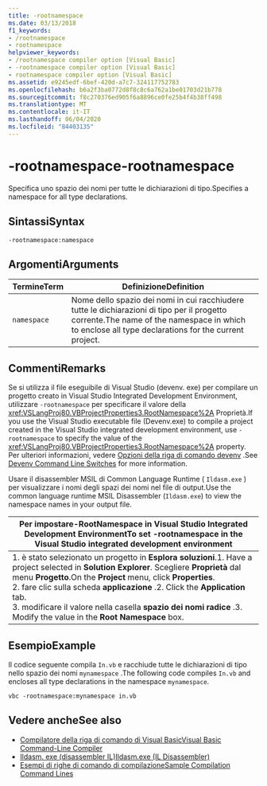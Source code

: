 ```yaml
---
title: -rootnamespace
ms.date: 03/13/2018
f1_keywords:
- /rootnamespace
- rootnamespace
helpviewer_keywords:
- /rootnamespace compiler option [Visual Basic]
- -rootnamespace compiler option [Visual Basic]
- rootnamespace compiler option [Visual Basic]
ms.assetid: e9245edf-6bef-420d-a7c7-324117752783
ms.openlocfilehash: b6a2f3ba0772d8f8c8c6a762a1be01703d21b778
ms.sourcegitcommit: f8c270376ed905f6a8896ce0fe25b4f4b38ff498
ms.translationtype: MT
ms.contentlocale: it-IT
ms.lasthandoff: 06/04/2020
ms.locfileid: "84403135"
---
```

# <a name="-rootnamespace"></a><span data-ttu-id="f6c24-102">-rootnamespace</span><span class="sxs-lookup"><span data-stu-id="f6c24-102">-rootnamespace</span></span>
<span data-ttu-id="f6c24-103">Specifica uno spazio dei nomi per tutte le dichiarazioni di tipo.</span><span class="sxs-lookup"><span data-stu-id="f6c24-103">Specifies a namespace for all type declarations.</span></span>  
  
## <a name="syntax"></a><span data-ttu-id="f6c24-104">Sintassi</span><span class="sxs-lookup"><span data-stu-id="f6c24-104">Syntax</span></span>  
  
```console  
-rootnamespace:namespace  
```  
  
## <a name="arguments"></a><span data-ttu-id="f6c24-105">Argomenti</span><span class="sxs-lookup"><span data-stu-id="f6c24-105">Arguments</span></span>  
  
|<span data-ttu-id="f6c24-106">Termine</span><span class="sxs-lookup"><span data-stu-id="f6c24-106">Term</span></span>|<span data-ttu-id="f6c24-107">Definizione</span><span class="sxs-lookup"><span data-stu-id="f6c24-107">Definition</span></span>|  
|---|---|  
|`namespace`|<span data-ttu-id="f6c24-108">Nome dello spazio dei nomi in cui racchiudere tutte le dichiarazioni di tipo per il progetto corrente.</span><span class="sxs-lookup"><span data-stu-id="f6c24-108">The name of the namespace in which to enclose all type declarations for the current project.</span></span>|  
  
## <a name="remarks"></a><span data-ttu-id="f6c24-109">Commenti</span><span class="sxs-lookup"><span data-stu-id="f6c24-109">Remarks</span></span>  
 <span data-ttu-id="f6c24-110">Se si utilizza il file eseguibile di Visual Studio (devenv. exe) per compilare un progetto creato in Visual Studio Integrated Development Environment, utilizzare `-rootnamespace` per specificare il valore della <xref:VSLangProj80.VBProjectProperties3.RootNamespace%2A> Proprietà.</span><span class="sxs-lookup"><span data-stu-id="f6c24-110">If you use the Visual Studio executable file (Devenv.exe) to compile a project created in the Visual Studio integrated development environment, use `-rootnamespace` to specify the value of the <xref:VSLangProj80.VBProjectProperties3.RootNamespace%2A> property.</span></span> <span data-ttu-id="f6c24-111">Per ulteriori informazioni, vedere [Opzioni della riga di comando devenv](/visualstudio/ide/reference/devenv-command-line-switches) .</span><span class="sxs-lookup"><span data-stu-id="f6c24-111">See [Devenv Command Line Switches](/visualstudio/ide/reference/devenv-command-line-switches) for more information.</span></span>  
  
 <span data-ttu-id="f6c24-112">Usare il disassembler MSIL di Common Language Runtime ( `Ildasm.exe` ) per visualizzare i nomi degli spazi dei nomi nel file di output.</span><span class="sxs-lookup"><span data-stu-id="f6c24-112">Use the common language runtime MSIL Disassembler (`Ildasm.exe`) to view the namespace names in your output file.</span></span>  
  
|<span data-ttu-id="f6c24-113">Per impostare-RootNamespace in Visual Studio Integrated Development Environment</span><span class="sxs-lookup"><span data-stu-id="f6c24-113">To set -rootnamespace in the Visual Studio integrated development environment</span></span>|  
|---|  
|<span data-ttu-id="f6c24-114">1. è stato selezionato un progetto in **Esplora soluzioni**.</span><span class="sxs-lookup"><span data-stu-id="f6c24-114">1.  Have a project selected in **Solution Explorer**.</span></span> <span data-ttu-id="f6c24-115">Scegliere **Proprietà** dal menu **Progetto**.</span><span class="sxs-lookup"><span data-stu-id="f6c24-115">On the **Project** menu, click **Properties**.</span></span> <br /><span data-ttu-id="f6c24-116">2. fare clic sulla scheda **applicazione** .</span><span class="sxs-lookup"><span data-stu-id="f6c24-116">2.  Click the **Application** tab.</span></span><br /><span data-ttu-id="f6c24-117">3. modificare il valore nella casella **spazio dei nomi radice** .</span><span class="sxs-lookup"><span data-stu-id="f6c24-117">3.  Modify the value in the **Root Namespace** box.</span></span>|  
  
## <a name="example"></a><span data-ttu-id="f6c24-118">Esempio</span><span class="sxs-lookup"><span data-stu-id="f6c24-118">Example</span></span>  
 <span data-ttu-id="f6c24-119">Il codice seguente compila `In.vb` e racchiude tutte le dichiarazioni di tipo nello spazio dei nomi `mynamespace` .</span><span class="sxs-lookup"><span data-stu-id="f6c24-119">The following code compiles `In.vb` and encloses all type declarations in the namespace `mynamespace`.</span></span>  
  
```console
vbc -rootnamespace:mynamespace in.vb  
```  
  
## <a name="see-also"></a><span data-ttu-id="f6c24-120">Vedere anche</span><span class="sxs-lookup"><span data-stu-id="f6c24-120">See also</span></span>

- [<span data-ttu-id="f6c24-121">Compilatore della riga di comando di Visual Basic</span><span class="sxs-lookup"><span data-stu-id="f6c24-121">Visual Basic Command-Line Compiler</span></span>](index.md)
- [<span data-ttu-id="f6c24-122">Ildasm. exe (disassembler IL)</span><span class="sxs-lookup"><span data-stu-id="f6c24-122">Ildasm.exe (IL Disassembler)</span></span>](../../../framework/tools/ildasm-exe-il-disassembler.md)
- [<span data-ttu-id="f6c24-123">Esempi di righe di comando di compilazione</span><span class="sxs-lookup"><span data-stu-id="f6c24-123">Sample Compilation Command Lines</span></span>](sample-compilation-command-lines.md)
